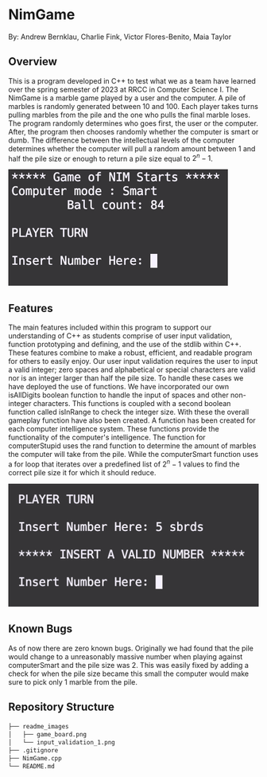 # NimGame
By: Andrew Bernklau, Charlie Fink, Victor Flores-Benito, Maia Taylor

## Overview
This is a program developed in C++ to test what we as a team have learned over the spring semester of 2023 at RRCC in Computer Science I. The NimGame is a marble game played by a user and the computer. A pile of marbles is randomly generated between 10 and 100. Each player takes turns pulling marbles from the pile and the one who pulls the final marble loses. The program randomly determines who goes first, the user or the computer. After, the program then chooses randomly whether the computer is smart or dumb. The difference between the intellectual levels of the computer determines whether the computer will pull a random amount between 1 and half the pile size or enough to return a pile size equal to $2^n - 1$.

![Game Board](readme_images/game_board.png)

## Features
The main features included within this program to support our understanding of C++ as students comprise of user input validation, function prototyping and defining, and the use of the stdlib within C++. These features combine to make a robust, efficient, and readable program for others to easily enjoy. Our user input validation requires the user to input a valid integer; zero spaces and alphabetical or special characters are valid nor is an integer larger than half the pile size. To handle these cases we have deployed the use of functions. We have incorporated our own isAllDigits boolean function to handle the input of spaces and other non-integer characters. This functions is coupled with a second boolean function called isInRange to check the integer size. With these the overall gameplay function have also been created. A function has been created for each computer intelligence system. These functions provide the functionality of the computer's intelligence. The function for computerStupid uses the rand function to determine the amount of marbles the computer will take from the pile. While the computerSmart function uses a for loop that iterates over a predefined list of $2^n-1$ values to find the correct pile size it for which it should reduce.

![input_validation_1.png](readme_images/input_validation_1.png)

## Known Bugs
As of now there are zero known bugs. Originally we had found that the pile would change to a unreasonably massive number when playing against computerSmart and the pile size was 2. This was easily fixed by adding a check for when the pile size became this small the computer would make sure to pick only 1 marble from the pile.

## Repository Structure
```
├── readme_images
│   ├── game_board.png
│   └── input_validation_1.png
├── .gitignore
├── NimGame.cpp
└── README.md
```